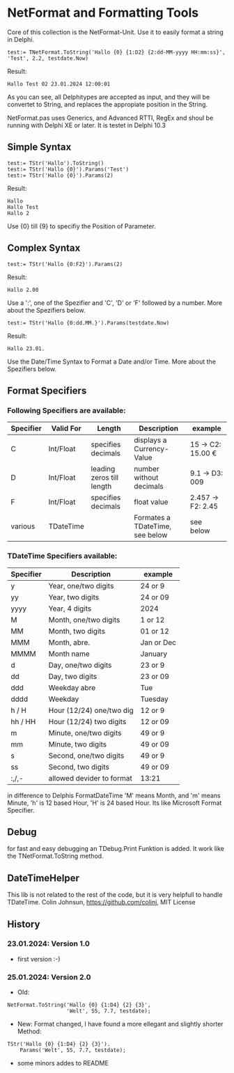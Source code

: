 ﻿# NetFormat and Formatting Tools

Core of this collection is the NetFormat-Unit. Use it to easily format a string in Delphi.

```
test:= TNetFormat.ToString('Hallo {0} {1:D2} {2:dd-MM-yyyy HH:mm:ss}', 'Test', 2.2, testdate.Now)
```
Result:
```
Hallo Test 02 23.01.2024 12:00:01
```

As you can see, all Delphitypes are accepted as input, and they will be convertet to String, and replaces
the appropiate position in the String.

NetFormat.pas uses Generics, and Advanced RTTI, RegEx and shoul be running with Delphi XE or later.
It is testet in Delphi 10.3

## Simple Syntax

```
test:= TStr('Hallo').ToString()
test:= TStr('Hallo {0}').Params('Test')
test:= TStr('Hallo {0}').Params(2)
```

Result:
```
Hallo
Hallo Test
Hallo 2
```

Use {0} till {9} to specifiy the Position of Parameter.

## Complex Syntax

```
test:= TStr('Hallo {0:F2}').Params(2)
```

Result:
```
Hallo 2.00
```

Use a ':', one of the Spezifier and 'C', 'D' or 'F' followed by a number.
More about the Spezifiers below.

```
test:= TStr('Hallo {0:dd.MM.}').Params(testdate.Now)
```

Result:
```
Hallo 23.01.
```

Use the Date/Time Syntax to Format a Date and/or Time. More about the Spezifiers below.

## Format Specifiers

### Following Specifiers are available:

| Specifier  | Valid For | Length                   | Description                     | example              |
| ---------- | --------- | ------------------------ | ------------------------------- | -------------------- |
| C          | Int/Float | specifies decimals       | displays a Currency-Value       | 15    -> C2: 15.00 € |
| D          | Int/Float | leading zeros till length| number without decimals         | 9.1   -> D3: 009     |
| F          | Int/Float | specifies decimals       | float value                     | 2.457 -> F2: 2.45    |
| various    | TDateTime | <none>                   | Formates a TDateTime, see below | see below            |

### TDateTime Specifiers available:

| Specifier  | Description              | example    |
| ---------- | ------------------------ | ---------- |
| y          | Year, one/two digits     | 24 or 9    |
| yy         | Year, two digits         | 24 or 09   |
| yyyy       | Year, 4 digits           | 2024       |
| M          | Month, one/two digits    | 1 or 12    |
| MM         | Month, two digits        | 01 or 12   |
| MMM        | Month, abre.             | Jan or Dec |
| MMMM       | Month name               | January    |
| d          | Day, one/two digits      | 23 or 9    |
| dd         | Day, two digits          | 23 or 09   |
| ddd        | Weekday abre             | Tue        |
| dddd       | Weekday                  | Tuesday    |
| h / H      | Hour (12/24)  one/two dig| 12 or 9    |
| hh / HH    | Hour (12/24)  two digits | 12 or 09   |
| m          | Minute, one/two digits   | 49 or 9    |
| mm         | Minute, two digits       | 49 or 09   |
| s          | Second, one/two digits   | 49 or 9    |
| ss         | Second, two digits       | 49 or 09   |
| :,/,-      | allowed devider to format| 13:21      |

in difference to Delphis FormatDateTime 'M' means Month, and 'm' means Minute, 'h' is 12 based Hour, 'H' is 24 based Hour.
Its like Microsoft Format Specifier.

## Debug

for fast and easy debugging an TDebug.Print Funktion is added. It work like the TNetFormat.ToString method.

## DateTimeHelper

This lib is not related to the rest of the code, but it is very helpfull to handle TDateTime.
Colin Johnsun, https://github.com/colinj, MIT License

## History
### 23.01.2024: Version 1.0
- first version :-)

### 25.01.2024: Version 2.0
- Old:
```
NetFormat.ToString('Hallo {0} {1:D4} {2} {3}',
                   'Welt', 55, 7.7, testdate);
```
- New: Format changed, I have found a more ellegant and slightly shorter Method:
```
TStr('Hallo {0} {1:D4} {2} {3}').
    Params('Welt', 55, 7.7, testdate);
```
- some minors addes to README
